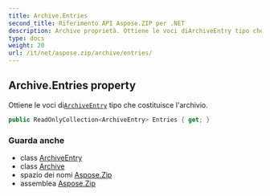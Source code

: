 ```yaml
---
title: Archive.Entries
second_title: Riferimento API Aspose.ZIP per .NET
description: Archive proprietà. Ottiene le voci diArchiveEntry tipo che costituisce larchivio.
type: docs
weight: 20
url: /it/net/aspose.zip/archive/entries/
---
```

## Archive.Entries property

Ottiene le voci di[`ArchiveEntry`](../../archiveentry/) tipo che costituisce l'archivio.

```csharp
public ReadOnlyCollection<ArchiveEntry> Entries { get; }
```

### Guarda anche

* class [ArchiveEntry](../../archiveentry/)
* class [Archive](../)
* spazio dei nomi [Aspose.Zip](../../archive/)
* assemblea [Aspose.Zip](../../../)


